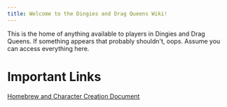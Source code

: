 ```yaml
---
title: Welcome to the Dingies and Drag Queens Wiki!
---
```

This is the home of anything available to players in Dingies and Drag Queens. If something appears that probably shouldn't, oops. Assume you can access everything here.
# Important Links
[Homebrew and Character Creation Document](https://docs.google.com/document/d/1GyZ967od1gMjKSl7hZ31i3rEnH9sMv9GgVYi9SFBdRY/edit?usp=sharing)
